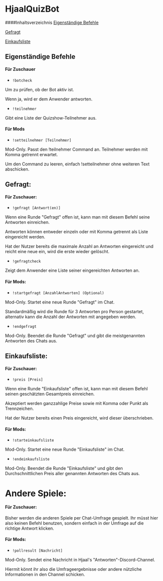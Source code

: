 # HjaalQuizBot

####Inhaltsverzeichnis
[Eigenständige Befehle](#Eigenständige)

[Gefragt](#Gefragt)

[Einkaufsliste](#Einkaufsliste)

## Eigenständige Befehle

#### Für Zuschauer

* `!botcheck`

Um zu prüfen, ob der Bot aktiv ist.

Wenn ja, wird er dem Anwender antworten.

* `!teilnehmer`

Gibt eine Liste der Quizshow-Teilnehmer aus.

#### Für Mods

* `!setteilnehmer [Teilnehmer]`

Mod-Only. Passt den !teilnehmer Command an. Teilnehmer werden mit Komma getrennt erwartet.

Um den Command zu leeren, einfach !setteilnehmer ohne weiteren Text abschicken.

## Gefragt:

#### Für Zuschauer:

* `!gefragt [Antwort(en)]`

Wenn eine Runde "Gefragt" offen ist, kann man mit diesem Befehl seine Antworten einreichen.

Antworten können entweder einzeln oder mit Komma getrennt als Liste eingereicht werden.

Hat der Nutzer bereits die maximale Anzahl an Antworten eingereicht und reicht eine neue ein, wird die erste wieder gelöscht.

* `!gefragtcheck`

Zeigt dem Anwender eine Liste seiner eingereichten Antworten an.

#### Für Mods:

* `!startgefragt [AnzahlAntworten] (Optional)`

Mod-Only. Startet eine neue Runde "Gefragt" im Chat. 

Standardmäßig wird die Runde für 3 Antworten pro Person gestartet, alternativ kann die Anzahl der Antworten mit angegeben werden.

* `!endgefragt`

Mod-Only. Beendet die Runde "Gefragt" und gibt die meistgenannten Antworten des Chats aus.

## Einkaufsliste:

#### Für Zuschauer:

* `!preis [Preis]`

Wenn eine Runde "Einkaufsliste" offen ist, kann man mit diesem Befehl seinen geschätzten Gesamtpreis einreichen.

Akzeptiert werden ganzzahlige Preise sowie mit Komma oder Punkt als Trennzeichen.

Hat der Nutzer bereits einen Preis eingereicht, wird dieser überschrieben.

#### Für Mods:

* `!starteinkaufsliste`

Mod-Only. Startet eine neue Runde "Einkaufsliste" im Chat.

* `!endeinkaufsliste`

Mod-Only. Beendet die Runde "Einkaufsliste" und gibt den Durchschnittlichen Preis aller genannten Antworten des Chats aus.

# Andere Spiele:

#### Für Zuschauer:

Bisher werden die anderen Spiele per Chat-Umfrage gespielt. Ihr müsst hier also keinen Befehl benutzen, sondern einfach in der Umfrage auf die richtige Antwort klicken.

#### Für Mods:

* `!pollresult [Nachricht]`

Mod-Only. Sendet eine Nachricht in Hjaal's "Antworten"-Discord-Channel.

Hiermit könnt ihr also die Umfrageergebnisse oder andere nützliche Informationen in den Channel schicken.
